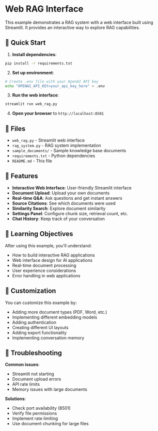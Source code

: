# Web RAG Interface

This example demonstrates a RAG system with a web interface built using Streamlit. It provides an interactive way to explore RAG capabilities.

## 🚀 Quick Start

1. **Install dependencies**:
```bash
pip install -r requirements.txt
```

2. **Set up environment**:
```bash
# Create .env file with your OpenAI API key
echo "OPENAI_API_KEY=your_api_key_here" > .env
```

3. **Run the web interface**:
```bash
streamlit run web_rag.py
```

4. **Open your browser** to `http://localhost:8501`

## 📁 Files

- `web_rag.py` - Streamlit web interface
- `rag_system.py` - RAG system implementation
- `sample_documents/` - Sample knowledge base documents
- `requirements.txt` - Python dependencies
- `README.md` - This file

## 🔧 Features

- **Interactive Web Interface**: User-friendly Streamlit interface
- **Document Upload**: Upload your own documents
- **Real-time Q&A**: Ask questions and get instant answers
- **Source Citations**: See which documents were used
- **Similarity Search**: Explore document similarity
- **Settings Panel**: Configure chunk size, retrieval count, etc.
- **Chat History**: Keep track of your conversation

## 🎯 Learning Objectives

After using this example, you'll understand:
- How to build interactive RAG applications
- Web interface design for AI applications
- Real-time document processing
- User experience considerations
- Error handling in web applications

## 📝 Customization

You can customize this example by:
- Adding more document types (PDF, Word, etc.)
- Implementing different embedding models
- Adding authentication
- Creating different UI layouts
- Adding export functionality
- Implementing conversation memory

## 🐛 Troubleshooting

**Common issues**:
- Streamlit not starting
- Document upload errors
- API rate limits
- Memory issues with large documents

**Solutions**:
- Check port availability (8501)
- Verify file permissions
- Implement rate limiting
- Use document chunking for large files
